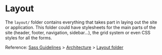 # Layout

The `layout/` folder contains everything that takes part in laying out the site or application. This folder could have
stylesheets for the main parts of the site (header, footer, navigation, sidebar…), the grid system or even CSS styles
for all the forms.

Reference: [Sass Guidelines](http://sass-guidelin.es/) > [Architecture](http://sass-guidelin.es/#architecture) > [Layout folder](http://sass-guidelin.es/#layout-folder)
